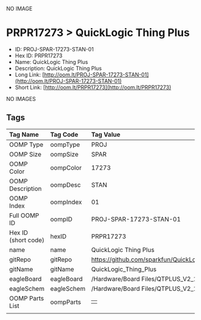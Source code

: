 


  
NO IMAGE  
# PRPR17273 > QuickLogic Thing Plus

- ID: PROJ-SPAR-17273-STAN-01
- Hex ID: PRPR17273
- Name: QuickLogic Thing Plus
- Description: QuickLogic Thing Plus
- Long Link: [http://oom.lt/PROJ-SPAR-17273-STAN-01](http://oom.lt/PROJ-SPAR-17273-STAN-01)
- Short Link: [http://oom.lt/PRPR17273](http://oom.lt/PRPR17273)
  
NO IMAGES  
## Tags
  

|Tag Name|Tag Code|Tag Value|
| :--- | :--- | :--- |
|OOMP Type|oompType|PROJ|
|OOMP Size|oompSize|SPAR|
|OOMP Color|oompColor|17273|
|OOMP Description|oompDesc|STAN|
|OOMP Index|oompIndex|01|
|Full OOMP ID|oompID|PROJ-SPAR-17273-STAN-01|
|Hex ID (short code)|hexID|PRPR17273|
|name|name|QuickLogic Thing Plus|
|gitRepo|gitRepo|https://github.com/sparkfun/QuickLogic_Thing_Plus|
|gitName|gitName|QuickLogic_Thing_Plus|
|eagleBoard|eagleBoard|/Hardware/Board Files/QTPLUS_V2_1.brd|
|eagleSchem|eagleSchem|/Hardware/Board Files/QTPLUS_V2_1.sch|
|OOMP Parts List|oompParts|<table><tr><td></td></tr></table>|
||||

